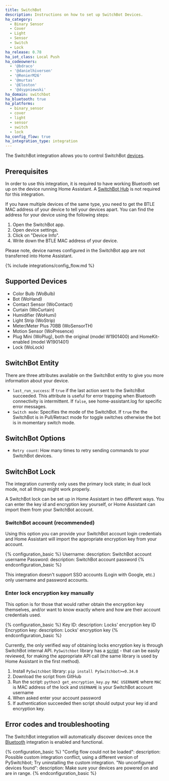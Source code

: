 ```yaml
---
title: SwitchBot
description: Instructions on how to set up SwitchBot Devices.
ha_category:
  - Binary Sensor
  - Cover
  - Light
  - Sensor
  - Switch
  - Lock
ha_release: 0.78
ha_iot_class: Local Push
ha_codeowners:
  - '@bdraco'
  - '@danielhiversen'
  - '@RenierM26'
  - '@murtas'
  - '@Eloston'
  - '@dsypniewski'
ha_domain: switchbot
ha_bluetooth: true
ha_platforms:
  - binary_sensor
  - cover
  - light
  - sensor
  - switch
  - lock
ha_config_flow: true
ha_integration_type: integration
---
```


The SwitchBot integration allows you to control SwitchBot [devices](https://www.switch-bot.com/).

## Prerequisites

In order to use this integration, it is required to have working Bluetooth set up on the device running Home Assistant. A [SwitchBot Hub](https://www.switch-bot.com/search?type=product&q=hub) is not required for this integration.

If you have multiple devices of the same type, you need to get the BTLE MAC address of your device to tell your devices apart. You can find the address for your device using the following steps:

1. Open the SwitchBot app.
2. Open device settings.
3. Click on "Device Info".
4. Write down the BTLE MAC address of your device.

Please note, device names configured in the SwitchBot app are not transferred into Home Assistant.

{% include integrations/config_flow.md %}

## Supported Devices

- Color Bulb (WoBulb)
- Bot (WoHand)
- Contact Sensor (WoContact)
- Curtain (WoCurtain)
- Humidifier (WoHumi)
- Light Strip (WoStrip)
- Meter/Meter Plus 70BB (WoSensorTH)
- Motion Sensor (WoPresence)
- Plug Mini (WoPlug), both the original (model W1901400) and HomeKit-enabled (model W1901401)
- Lock (WoLock)

## SwitchBot Entity

There are three attributes available on the SwitchBot entity to give you more information about your device.

- `last_run_success`: If `true` if the last action sent to the SwitchBot succeeded. This attribute is useful for error trapping when Bluetooth connectivity is intermittent. If `false`, see home-assistant.log for specific error messages.
- `Switch mode`: Specifies the mode of the SwitchBot. If `true` the the SwitchBot is in Pull/Retract mode for toggle switches otherwise the bot is in momentary switch mode.

## SwitchBot Options

- `Retry count`: How many times to retry sending commands to your SwitchBot devices.

## SwitchBot Lock

The integration currently only uses the primary lock state; in dual lock mode, not all things might work properly.

A SwitchBot lock can be set up in Home Assistant in two different ways. You can enter the key id and encryption key yourself, or Home Assistant can import them from your SwitchBot account.
### SwitchBot account (recommended)
Using this option you can provide your SwitchBot account login credentials and Home Assistant will import the appropriate encryption key from your account.

{% configuration_basic %}
Username:
  description: SwitchBot account username
Password:
  description: SwitchBot account password
{% endconfiguration_basic %}

<div class='note warning'>
This integration doesn't support SSO accounts (Login with Google, etc.) only username and password accounts.
</div>

### Enter lock encryption key manually
This option is for those that would rather obtain the encryption key themselves, and/or want to know exactly where and how are their account credentials used.

{% configuration_basic %}
Key ID:
  description: Locks' encryption key ID
Encryption key:
  description: Locks' encryption key
{% endconfiguration_basic %}

Currently, the only verified way of obtaining locks encryption key is through SwitchBot internal API.
`PySwitchbot` library has a [script](https://github.com/Danielhiversen/pySwitchbot/blob/master/scripts/get_encryption_key.py) - that can be easily reviewed, for making the appropriate API call (the same library is used by Home Assistant in the first method).
1. Install `PySwitchbot` library: `pip install PySwitchbot>=0.34.0`
2. Download the script from GitHub
3. Run the script: `python3 get_encryption_key.py MAC USERNAME` where `MAC` is MAC address of the lock and `USERNAME` is your SwitchBot account username
4. When asked enter your account password
5. If authentication succeeded then script should output your key id and encryption key.

## Error codes and troubleshooting

The SwitchBot integration will automatically discover devices once the [Bluetooth](/integrations/bluetooth) integration is enabled and functional.

{% configuration_basic %}
"Config flow could not be loaded":
  description: Possible custom integration conflict, using a different version of PySwitchbot; Try uninstalling the custom integration.
"No unconfigured devices found":
  description: Make sure your devices are powered on and are in range.
{% endconfiguration_basic %}
